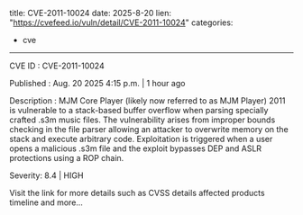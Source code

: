  
title: CVE-2011-10024
date: 2025-8-20
lien: "https://cvefeed.io/vuln/detail/CVE-2011-10024"
categories:
  - cve
---

CVE ID : CVE-2011-10024

Published :  Aug. 20
2025
4:15 p.m. | 1 hour ago

Description : MJM Core Player (likely now referred to as MJM Player) 2011 is vulnerable to a stack-based buffer overflow when parsing specially crafted .s3m music files. The vulnerability arises from improper bounds checking in the file parser
allowing an attacker to overwrite memory on the stack and execute arbitrary code. Exploitation is triggered when a user opens a malicious .s3m file
and the exploit bypasses DEP and ASLR protections using a ROP chain.

Severity: 8.4 | HIGH

Visit the link for more details
such as CVSS details
affected products
timeline
and more...
